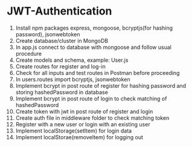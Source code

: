 # JWT-Authentication
1. Install npm packages express, mongoose, bcryptjs(for hashing password), jsonwebtoken
2. Create database/cluster in MongoDB
3. In app.js connect to database with mongoose and follow usual procedure
4. Create models and schema, example: User.js
5. Create routes for register and log-in
6. Check for all inputs and test routes in Postman before proceeding
7. In users.routes import bcryptjs, jsonwebtoken
8. Implement bcrypt in post route of register for hashing password and storing hashedPassword in database
9. Implement bcrypt in post route of login to check matching of hashedPassword
10. Create token with jwt in post route of register and login
11. Create auth file in middleware folder to check matching token
13. Register with a new user or login with an existing user
14. Implement localStorage(setItem) for login data
15. Implement localStorae(removeItem) for logging out
